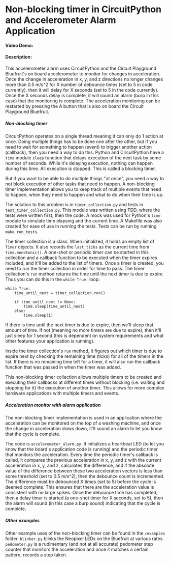 # Non-blocking timer in CircuitPython and Accelerometer Alarm Application
#### Video Demo:  <URL HERE>
#### Description:
This accelerometer alarm uses CircuitPython and the Circuit Playground Bluefruit's on board accelerometer to monitor for changes in acceleration. Once the change in acceleration in x, y, and z directions no longer changes more than 0.5 m/s^2 for X number of debounce times (set to 5 in code currently), then it will delay for X seconds (set to 5 in the code currently). Once the X seconds delay is complete, it will sound an alarm (burp in this case) that the monitoring is complete. The acceleration monitoring can be restarted by pressing the A button that is also on board the Circuit Playground Bluefruit.

##### Non-blocking timer
CircuitPython operates on a single thread meaning it can only do 1 action at once. Doing multiple things has to be done one after the other, but if you need to wait for something to happen (event) to trigger another action (callback), then you need a way to do this. Python and CircuitPython have a `time` module `sleep` function that delays execution of the next task by some number of seconds. While it's delaying execution, nothing can happen during this time. All execution is stopped. This is called a blocking timer.

But if you want to be able to do multiple things "at once", you need a way to not block execution of other tasks that need to happen. A non-blocking timer implementation allows you to keep track of multiple events that need to happen, when they need to happen and what to do when their time is up.

The solution to this problem is in `timer_collection.py` and tests in `test_timer_collection.py`. This module was written using TDD, where the tests were written first, then the code. A mock was used for Python's `time` module to simulate time elapsing and the current time. A Makefile was also created for ease of use in running the tests. Tests can be run by running `make run_tests`.

The timer collection is a class. When initialized, it holds an empty list of `Timer` objects. It also records the `last_ticks` as the current time from `time.monotonic()`. A one-shot or periodic timer can be started in this collection and a callback function to be executed when the timer expires included, and it'll be added to the list of timers. Once a timer is created, you need to run the timer collection in order for time to pass. The timer collection's `run` method returns the time until the next timer is due to expire. Thus you can do this in the `while True:` loop:

```
while True:
    time_until_next = timer_collection.run()

    if time_until_next != None:
        time.sleep(time_until_next)
    else:
        time.sleep(1)
```

If there is time until the next timer is due to expire, then we'll sleep that amount of time. If not (meaning no more timers are due to expire), then it'll just sleep for 1 second (this is dependent on system requirements and what other features your application is running).

Inside the timer collection's `run` method, it figures out which timer is due to expire next by checking the remaining time (ticks) for all of the timers in the list. If there is no remaining time left for a timer, it will also run the callback function that was passed in when the timer was added.

This non-blocking timer collection allows multiple timers to be created and executing their callbacks at different times without blocking (i.e. waiting and stopping for it) the execution of another timer. This allows for more complex hardware applications with multiple timers and events.

##### Acceleration monitor with alarm application
The non-blocking timer implementation is used in an application where the acceleration can be monitored on the top of a washing machine, and once the change in acceleration slows down, it'll sound an alarm to let you know that the cycle is complete.

The code is `accelerometer_alarm.py`. It initializes a heartbeat LED (to let you know that the board's application code is running) and the periodic timer that monitors the acceleration. Every time the periodic timer's callback is called, it compares the previous acceleration in x, y, and z with the current acceleration in x, y, and z, calculates the difference, and if the absolute value of the difference between these two acceleration vectors is less than some threshold (set to 0.5 m/s^2), then the debounce count is incremented. The difference must be debounced X times (set to 5) before the cycle is deemed complete. This ensures that there are the acceleration value is consistent with no large spikes. Once the debounce time has completed, then a delay timer is started (a one-shot timer for X seconds, set to 5), then the alarm will sound (in this case a burp sound) indicating that the cycle is complete.

##### Other examples
Other example uses of the non-blocking timer can be found in the `/examples` folder. `blinker.py` blinks the Neopixel LEDs on the Bluefruit at various rates. `pedometer.py` is a rudimentary (and not at all accurate) pedometer step counter that monitors the acceleration and once it matches a certain pattern, records a step taken.
